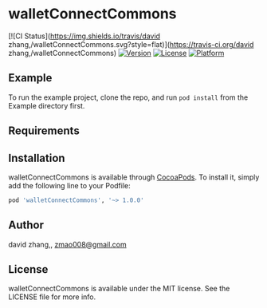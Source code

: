 # walletConnectCommons

[![CI Status](https://img.shields.io/travis/david zhang,/walletConnectCommons.svg?style=flat)](https://travis-ci.org/david zhang,/walletConnectCommons)
[![Version](https://img.shields.io/cocoapods/v/walletConnectCommons.svg?style=flat)](https://cocoapods.org/pods/walletConnectCommons)
[![License](https://img.shields.io/cocoapods/l/walletConnectCommons.svg?style=flat)](https://cocoapods.org/pods/walletConnectCommons)
[![Platform](https://img.shields.io/cocoapods/p/walletConnectCommons.svg?style=flat)](https://cocoapods.org/pods/walletConnectCommons)

## Example

To run the example project, clone the repo, and run `pod install` from the Example directory first.

## Requirements

## Installation

walletConnectCommons is available through [CocoaPods](https://cocoapods.org). To install
it, simply add the following line to your Podfile:

```ruby
pod 'walletConnectCommons', '~> 1.0.0'
```

## Author

david zhang,, zmao008@gmail.com

## License

walletConnectCommons is available under the MIT license. See the LICENSE file for more info.
